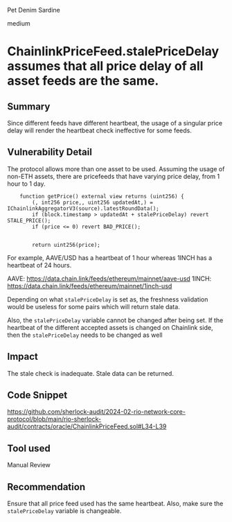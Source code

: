 Pet Denim Sardine

medium

# ChainlinkPriceFeed.stalePriceDelay assumes that all price delay of all asset feeds are the same.

## Summary

Since different feeds have different heartbeat, the usage of a singular price delay will render the heartbeat check ineffective for some feeds.

## Vulnerability Detail

The protocol allows more than one asset to be used. Assuming the usage of non-ETH assets, there are pricefeeds that have varying price delay, from 1 hour to 1 day.

```solidity
    function getPrice() external view returns (uint256) {
        (, int256 price,, uint256 updatedAt,) = IChainlinkAggregatorV3(source).latestRoundData();
        if (block.timestamp > updatedAt + stalePriceDelay) revert STALE_PRICE();
        if (price <= 0) revert BAD_PRICE();


        return uint256(price);
```

For example, AAVE/USD has a heartbeat of 1 hour whereas 1INCH has a heartbeat of 24 hours.

AAVE: https://data.chain.link/feeds/ethereum/mainnet/aave-usd
1INCH: https://data.chain.link/feeds/ethereum/mainnet/1inch-usd

Depending on what `stalePriceDelay` is set as, the freshness validation would be useless for some pairs which will return stale data.

Also, the `stalePriceDelay` variable cannot be changed after being set. If the heartbeat of the different accepted assets is changed on Chainlink side, then the `stalePriceDelay` needs to be changed as well

## Impact

The stale check is inadequate. Stale data can be returned.

## Code Snippet

https://github.com/sherlock-audit/2024-02-rio-network-core-protocol/blob/main/rio-sherlock-audit/contracts/oracle/ChainlinkPriceFeed.sol#L34-L39

## Tool used

Manual Review

## Recommendation

Ensure that all price feed used has the same heartbeat. Also, make sure the `stalePriceDelay` variable is changeable.
